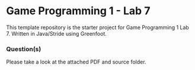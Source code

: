 # Game Programming 1 - Lab 7

This template repository is the starter project for Game Programming 1 Lab 7. Written in Java/Stride using Greenfoot.

### Question(s)

Please take a look at the attached PDF and source folder.